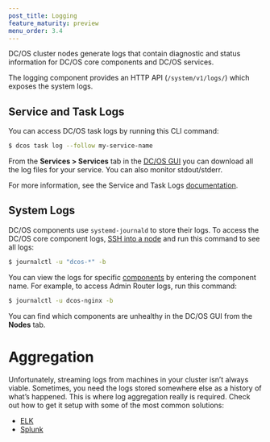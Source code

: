 ```yaml
---
post_title: Logging
feature_maturity: preview
menu_order: 3.4
---
```


DC/OS cluster nodes generate logs that contain diagnostic and status information for DC/OS core components and DC/OS services.

The logging component provides an HTTP API (`/system/v1/logs/`) which exposes the system logs.

## Service and Task Logs

You can access DC/OS task logs by running this CLI command: 

```bash
$ dcos task log --follow my-service-name
```

From the **Services > Services** tab in the [DC/OS GUI](/docs/1.9/usage/webinterface/) you can download all the log files for your service. You can also monitor stdout/stderr.

For more information, see the Service and Task Logs [documentation](/docs/1.9/administration/logging/quickstart/).

## System Logs

DC/OS components use `systemd-journald` to store their logs. To access the DC/OS core component logs, [SSH into a node][5] and run this command to see all logs:

```bash
$ journalctl -u "dcos-*" -b
```

You can view the logs for specific [components](/docs/1.9/overview/architecture/components/) by entering the component name. For example, to access Admin Router logs, run this command:
    
```bash
$ journalctl -u dcos-nginx -b
``` 

You can find which components are unhealthy in the DC/OS GUI from the **Nodes** tab.

<!-- ![system health](../img/ui-system-health-logging.gif) -->


# Aggregation

Unfortunately, streaming logs from machines in your cluster isn’t always viable. Sometimes, you need the logs stored somewhere else as a history of what’s happened. This is where log aggregation really is required. Check out how to get it setup with some of the most common solutions:

- [ELK](/docs/1.9/administration/logging/aggregating/elk/)
- [Splunk](/docs/1.9/administration/logging/aggregating/splunk/)


[1]: /docs/1.9/administration/logging/quickstart/
[2]: /docs/1.9/usage/cli/install/
[3]: /docs/1.9/administration/logging/aggregating/elk/
[4]: /docs/1.9/administration/logging/aggregating/splunk/
[5]: /docs/1.9/administration/access-node/sshcluster/